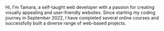 Hi, I'm Tamara, a self-taught web developer with a passion for creating visually appealing and user-friendly websites. Since starting my coding journey in September 2022, I have completed several online courses and successfully built a diverse range of web-based projects.
